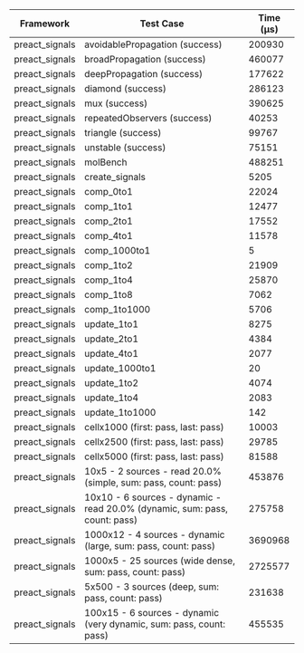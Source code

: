 | Framework | Test Case | Time (μs) |
| --- | --- | --- |
| preact_signals | avoidablePropagation (success) | 200930 |
| preact_signals | broadPropagation (success) | 460077 |
| preact_signals | deepPropagation (success) | 177622 |
| preact_signals | diamond (success) | 286123 |
| preact_signals | mux (success) | 390625 |
| preact_signals | repeatedObservers (success) | 40253 |
| preact_signals | triangle (success) | 99767 |
| preact_signals | unstable (success) | 75151 |
| preact_signals | molBench | 488251 |
| preact_signals | create_signals | 5205 |
| preact_signals | comp_0to1 | 22024 |
| preact_signals | comp_1to1 | 12477 |
| preact_signals | comp_2to1 | 17552 |
| preact_signals | comp_4to1 | 11578 |
| preact_signals | comp_1000to1 | 5 |
| preact_signals | comp_1to2 | 21909 |
| preact_signals | comp_1to4 | 25870 |
| preact_signals | comp_1to8 | 7062 |
| preact_signals | comp_1to1000 | 5706 |
| preact_signals | update_1to1 | 8275 |
| preact_signals | update_2to1 | 4384 |
| preact_signals | update_4to1 | 2077 |
| preact_signals | update_1000to1 | 20 |
| preact_signals | update_1to2 | 4074 |
| preact_signals | update_1to4 | 2083 |
| preact_signals | update_1to1000 | 142 |
| preact_signals | cellx1000 (first: pass, last: pass) | 10003 |
| preact_signals | cellx2500 (first: pass, last: pass) | 29785 |
| preact_signals | cellx5000 (first: pass, last: pass) | 81588 |
| preact_signals | 10x5 - 2 sources - read 20.0% (simple, sum: pass, count: pass) | 453876 |
| preact_signals | 10x10 - 6 sources - dynamic - read 20.0% (dynamic, sum: pass, count: pass) | 275758 |
| preact_signals | 1000x12 - 4 sources - dynamic (large, sum: pass, count: pass) | 3690968 |
| preact_signals | 1000x5 - 25 sources (wide dense, sum: pass, count: pass) | 2725577 |
| preact_signals | 5x500 - 3 sources (deep, sum: pass, count: pass) | 231638 |
| preact_signals | 100x15 - 6 sources - dynamic (very dynamic, sum: pass, count: pass) | 455535 |
